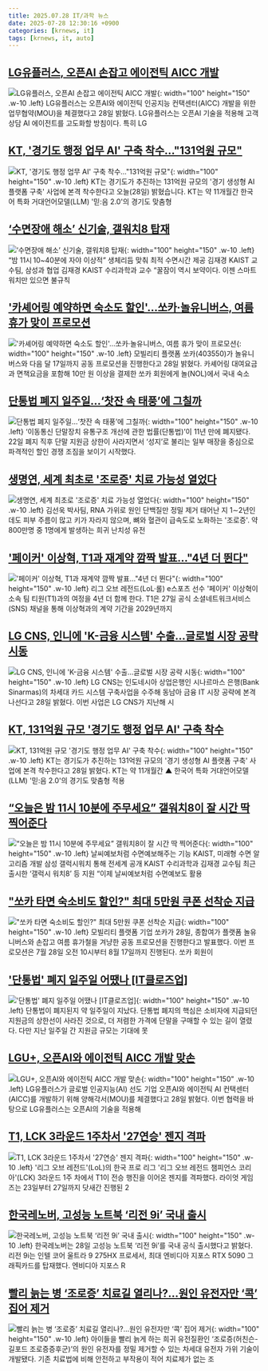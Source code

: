 ```yaml
---
title: 2025.07.28 IT/과학 뉴스
date: 2025-07-28 12:30:16 +0900
categories: [krnews, it]
tags: [krnews, it, auto]
---
```

## [LG유플러스, 오픈AI 손잡고 에이전틱 AICC 개발](https://n.news.naver.com/mnews/article/014/0005383185)

![LG유플러스, 오픈AI 손잡고 에이전틱 AICC 개발](https://mimgnews.pstatic.net/image/origin/014/2025/07/28/5383185.jpg?type=nf220_150){: width="100" height="150" .w-10 .left}
LG유플러스는 오픈AI와 에이전틱 인공지능 컨택센터(AICC) 개발을 위한 업무협약(MOU)을 체결했다고 28일 밝혔다. LG유플러스는 오픈AI 기술을 적용해 고객 상담 AI 에이전트를 고도화할 방침이다. 특히 LG

## [KT, '경기도 행정 업무 AI' 구축 착수…"131억원 규모"](https://n.news.naver.com/mnews/article/422/0000764572)

![KT, '경기도 행정 업무 AI' 구축 착수…"131억원 규모"](https://mimgnews.pstatic.net/image/origin/422/2025/07/28/764572.jpg?type=nf220_150){: width="100" height="150" .w-10 .left}
KT는 경기도가 추진하는 131억원 규모의 '경기 생성형 AI 플랫폼 구축' 사업에 본격 착수한다고 오늘(28일) 밝혔습니다. KT는 약 11개월간 한국어 특화 거대언어모델(LLM) '믿:음 2.0'의 경기도 맞춤형

## [‘수면장애 해소’ 신기술, 갤워치8 탑재](https://n.news.naver.com/mnews/article/016/0002505932)

![‘수면장애 해소’ 신기술, 갤워치8 탑재](https://mimgnews.pstatic.net/image/origin/016/2025/07/28/2505932.jpg?type=nf220_150){: width="100" height="150" .w-10 .left}
“밤 11시 10~40분에 자야 이상적” 생체리듬 맞춰 최적 수면시간 제공 김재경 KAIST 교수팀, 삼성과 협업 김재경 KAIST 수리과학과 교수 “꿀잠이 역시 보약이다. 이젠 스마트워치만 있으면 불규칙

## ['카셰어링 예약하면 숙소도 할인'…쏘카·놀유니버스, 여름 휴가 맞이 프로모션](https://n.news.naver.com/mnews/article/011/0004514180)

!['카셰어링 예약하면 숙소도 할인'…쏘카·놀유니버스, 여름 휴가 맞이 프로모션](https://mimgnews.pstatic.net/image/origin/011/2025/07/28/4514180.jpg?type=nf220_150){: width="100" height="150" .w-10 .left}
모빌리티 플랫폼 쏘카(403550)가 놀유니버스와 다음 달 17일까지 공동 프로모션을 진행한다고 28일 밝혔다. 카셰어링 대여요금과 면책요금을 포함해 10만 원 이상을 결제한 쏘카 회원에게 놀(NOL)에서 국내 숙소

## [단통법 폐지 일주일…‘찻잔 속 태풍’에 그칠까](https://n.news.naver.com/mnews/article/011/0004513857)

![단통법 폐지 일주일…‘찻잔 속 태풍’에 그칠까](https://mimgnews.pstatic.net/image/origin/011/2025/07/27/4513857.jpg?type=nf220_150){: width="100" height="150" .w-10 .left}
‘이동통신 단말장치 유통구조 개선에 관한 법률(단통법)’이 11년 만에 폐지됐다. 22일 폐지 직후 단말 지원금 상한이 사라지면서 ‘성지’로 불리는 일부 매장을 중심으로 파격적인 할인 경쟁 조짐을 보이기 시작했다.

## [생명연, 세계 최초로 '조로증' 치료 가능성 열었다](https://n.news.naver.com/mnews/article/001/0015533243)

![생명연, 세계 최초로 '조로증' 치료 가능성 열었다](https://mimgnews.pstatic.net/image/origin/001/2025/07/28/15533243.jpg?type=nf220_150){: width="100" height="150" .w-10 .left}
김선욱 박사팀, RNA 가위로 원인 단백질만 정밀 제거 태어난 지 1∼2년인데도 피부 주름이 많고 키가 자라지 않으며, 뼈와 혈관이 급속도로 노화하는 '조로증'. 약 800만명 중 1명에게 발생하는 희귀 난치성 유전

## ['페이커' 이상혁, T1과 재계약 깜짝 발표…"4년 더 뛴다"](https://n.news.naver.com/mnews/article/003/0013387700)

!['페이커' 이상혁, T1과 재계약 깜짝 발표…"4년 더 뛴다"](https://mimgnews.pstatic.net/image/origin/003/2025/07/28/13387700.jpg?type=nf220_150){: width="100" height="150" .w-10 .left}
리그 오브 레전드(LoL·롤) e스포츠 선수 '페이커' 이상혁이 소속 팀 티원(T1)과의 여정을 4년 더 함께 한다. T1은 27일 공식 소셜네트워크서비스(SNS) 채널을 통해 이상혁과의 계약 기간을 2029년까지

## [LG CNS, 인니에 'K-금융 시스템' 수출…글로벌 시장 공략 시동](https://n.news.naver.com/mnews/article/003/0013388370)

![LG CNS, 인니에 'K-금융 시스템' 수출…글로벌 시장 공략 시동](https://mimgnews.pstatic.net/image/origin/003/2025/07/28/13388370.jpg?type=nf220_150){: width="100" height="150" .w-10 .left}
LG CNS는 인도네시아 상업은행인 시나르마스 은행(Bank Sinarmas)의 차세대 카드 시스템 구축사업을 수주해 동남아 금융 IT 시장 공략에 본격 나선다고 28일 밝혔다. 이번 사업은 LG CNS가 지난해 시

## [KT, 131억원 규모 '경기도 행정 업무 AI' 구축 착수](https://n.news.naver.com/mnews/article/001/0015533049)

![KT, 131억원 규모 '경기도 행정 업무 AI' 구축 착수](https://mimgnews.pstatic.net/image/origin/001/2025/07/28/15533049.jpg?type=nf220_150){: width="100" height="150" .w-10 .left}
KT는 경기도가 추진하는 131억원 규모의 '경기 생성형 AI 플랫폼 구축' 사업에 본격 착수한다고 28일 밝혔다. KT는 약 11개월간 ▲ 한국어 특화 거대언어모델(LLM) '믿:음 2.0'의 경기도 맞춤형 적용

## [“오늘은 밤 11시 10분에 주무세요” 갤워치8이 잘 시간 딱 찍어준다](https://n.news.naver.com/mnews/article/009/0005532141)

![“오늘은 밤 11시 10분에 주무세요” 갤워치8이 잘 시간 딱 찍어준다](https://mimgnews.pstatic.net/image/origin/009/2025/07/28/5532141.jpg?type=nf220_150){: width="100" height="150" .w-10 .left}
날씨예보처럼 수면예보해주는 기능 KAIST, 미래형 수면 알고리즘 개발 삼성 갤럭시워치 통해 전세계 공개 KAIST 수리과학과 김재경 교수팀 최근 출시한 ‘갤럭시 워치8’ 등 지원 “이제 날씨예보처럼 수면예보도 활용

## ["쏘카 타면 숙소비도 할인?" 최대 5만원 쿠폰 선착순 지급](https://n.news.naver.com/mnews/article/015/0005163464)

!["쏘카 타면 숙소비도 할인?" 최대 5만원 쿠폰 선착순 지급](https://mimgnews.pstatic.net/image/origin/015/2025/07/28/5163464.jpg?type=nf220_150){: width="100" height="150" .w-10 .left}
모빌리티 플랫폼 기업 쏘카가 28일, 종합여가 플랫폼 놀유니버스와 손잡고 여름 휴가철을 겨냥한 공동 프로모션을 진행한다고 발표했다. 이번 프로모션은 7월 28일 오전 10시부터 8월 17일까지 진행된다. 쏘카 회원이

## ['단통법' 폐지 일주일 어땠나 [IT클로즈업]](https://n.news.naver.com/mnews/article/138/0002201467)

!['단통법' 폐지 일주일 어땠나 [IT클로즈업]](https://mimgnews.pstatic.net/image/origin/138/2025/07/27/2201467.jpg?type=nf220_150){: width="100" height="150" .w-10 .left}
단통법이 폐지된지 약 일주일이 지났다. 단통법 폐지의 핵심은 소비자에 지급되던 지원금의 상한선이 사라진 것으로, 더 저렴한 가격에 단말을 구매할 수 있는 길이 열렸다. 다만 지난 일주일 간 지원금 규모는 기대에 못

## [LGU+, 오픈AI와 에이전틱 AICC 개발 맞손](https://n.news.naver.com/mnews/article/092/0002383711)

![LGU+, 오픈AI와 에이전틱 AICC 개발 맞손](https://mimgnews.pstatic.net/image/origin/092/2025/07/28/2383711.jpg?type=nf220_150){: width="100" height="150" .w-10 .left}
LG유플러스가 글로벌 인공지능(AI) 선도 기업 오픈AI와 에이전틱 AI 컨택센터(AICC)를 개발하기 위해 양해각서(MOU)를 체결했다고 28일 밝혔다. 이번 협력을 바탕으로 LG유플러스는 오픈AI의 기술을 적용해

## [T1, LCK 3라운드 1주차서 '27연승' 젠지 격파](https://n.news.naver.com/mnews/article/421/0008396298)

![T1, LCK 3라운드 1주차서 '27연승' 젠지 격파](https://mimgnews.pstatic.net/image/origin/421/2025/07/28/8396298.jpg?type=nf220_150){: width="100" height="150" .w-10 .left}
'리그 오브 레전드'(LoL)의 한국 프로 리그 '리그 오브 레전드 챔피언스 코리아'(LCK) 3라운드 1주 차에서 T1이 전승 행진을 이어온 젠지를 격파했다. 라이엇 게임즈는 23일부터 27일까지 닷새간 진행된 2

## [한국레노버, 고성능 노트북 ‘리전 9i’ 국내 출시](https://n.news.naver.com/mnews/article/014/0005383347)

![한국레노버, 고성능 노트북 ‘리전 9i’ 국내 출시](https://mimgnews.pstatic.net/image/origin/014/2025/07/28/5383347.jpg?type=nf220_150){: width="100" height="150" .w-10 .left}
한국레노버는 28일 고성능 노트북 ‘리전 9i’를 국내 공식 출시했다고 밝혔다. 리전 9i는 인텔 코어 울트라 9 275HX 프로세서, 최대 엔비디아 지포스 RTX 5090 그래픽카드를 탑재했다. 엔비디아 지포스 R

## [빨리 늙는 병 ‘조로증’ 치료길 열리나?…원인 유전자만 ‘콕’ 집어 제거](https://n.news.naver.com/mnews/article/029/0002971436)

![빨리 늙는 병 ‘조로증’ 치료길 열리나?…원인 유전자만 ‘콕’ 집어 제거](https://mimgnews.pstatic.net/image/origin/029/2025/07/28/2971436.jpg?type=nf220_150){: width="100" height="150" .w-10 .left}
아이들을 빨리 늙게 하는 희귀 유전질환인 ‘조로증(허친슨-길포드 조로증증후군)’의 원인 유전자를 정밀 제거할 수 있는 차세대 유전자 가위 기술이 개발됐다. 기존 치료법에 비해 안전하고 부작용이 적어 치료제가 없는 조

